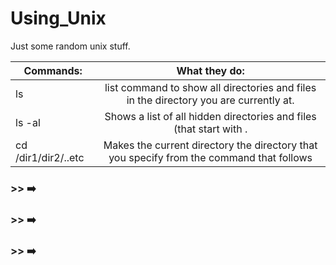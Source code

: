 # Using_Unix
Just some random unix stuff.


| Commands:      | What they do:|
| ------------- |:-------------:|
| ls            | list command to show all directories and files in the directory you are currently at. |
| ls -al      | Shows a list of all hidden directories and files (that start with . | e.x: .bash_history)      |
| cd /dir1/dir2/..etc | Makes the current directory the directory that you specify from the command that follows|


### >> :arrow_right:
### >> :arrow_right:
### >> :arrow_right:
